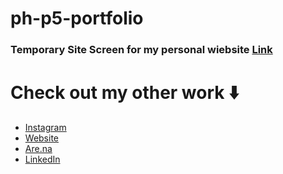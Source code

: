 # ph-p5-portfolio

### Temporary Site Screen for my personal wiebsite [Link](https://henryrodwell.com/)

# Check out my other work ⬇️

* [Instagram](https://www.instagram.com/henryrodwelllynn/) 
* [Website](https://henryrodwell.com/)
* [Are.na](https://www.are.na/henry-rodwell-lynn)
* [LinkedIn](https://www.linkedin.com/in/henry-rodwell-lynn-80687a23b/)
